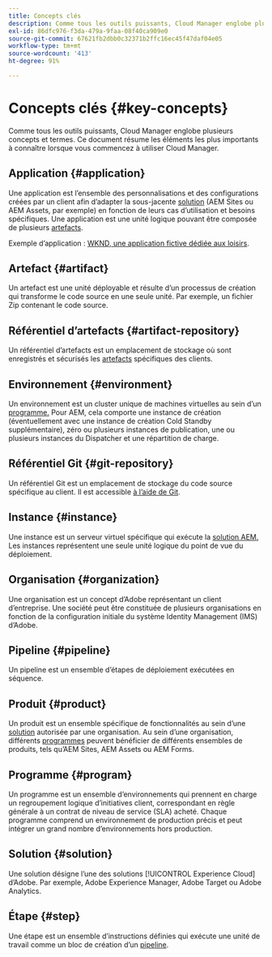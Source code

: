 ```yaml
---
title: Concepts clés
description: Comme tous les outils puissants, Cloud Manager englobe plusieurs concepts et termes. Ce document résume les éléments les plus importants à connaître lorsque vous commencez à utiliser Cloud Manager.
exl-id: 86dfc976-f3da-479a-9faa-08f40ca909e0
source-git-commit: 67621fb2dbb0c32371b2ffc16ec45f47daf04e05
workflow-type: tm+mt
source-wordcount: '413'
ht-degree: 91%

---
```



# Concepts clés {#key-concepts}

Comme tous les outils puissants, Cloud Manager englobe plusieurs concepts et termes. Ce document résume les éléments les plus importants à connaître lorsque vous commencez à utiliser Cloud Manager.

## Application {#application}

Une application est l’ensemble des personnalisations et des configurations créées par un client afin d’adapter la sous-jacente [solution](#solution) (AEM Sites ou AEM Assets, par exemple) en fonction de leurs cas d’utilisation et besoins spécifiques. Une application est une unité logique pouvant être composée de plusieurs [artefacts](#artifact).

Exemple d’application : [WKND, une application fictive dédiée aux loisirs](https://experienceleague.adobe.com/docs/experience-manager-learn/getting-started-wknd-tutorial-develop/overview.html?lang=fr).

## Artefact {#artifact}

Un artefact est une unité déployable et résulte d’un processus de création qui transforme le code source en une seule unité. Par exemple, un fichier Zip contenant le code source.

## Référentiel d’artefacts {#artifact-repository}

Un référentiel d’artefacts est un emplacement de stockage où sont enregistrés et sécurisés les [artefacts](#artifact) spécifiques des clients.

## Environnement {#environment}

Un environnement est un cluster unique de machines virtuelles au sein d’un [programme.](#program) Pour AEM, cela comporte une instance de création (éventuellement avec une instance de création Cold Standby supplémentaire), zéro ou plusieurs instances de publication, une ou plusieurs instances du Dispatcher et une répartition de charge.

## Référentiel Git {#git-repository}

Un référentiel Git est un emplacement de stockage du code source spécifique au client. Il est accessible [à l’aide de Git](https://git-scm.com).

## Instance {#instance}

Une instance est un serveur virtuel spécifique qui exécute la [solution AEM.](#solution) Les instances représentent une seule unité logique du point de vue du déploiement.

## Organisation {#organization}

Une organisation est un concept d’Adobe représentant un client d’entreprise. Une société peut être constituée de plusieurs organisations en fonction de la configuration initiale du système Identity Management (IMS) d’Adobe.

## Pipeline {#pipeline}

Un pipeline est un ensemble d’étapes de déploiement exécutées en séquence.

## Produit {#product}

Un produit est un ensemble spécifique de fonctionnalités au sein d’une [solution](#solution) autorisée par une organisation. Au sein d’une organisation, différents [programmes](#program) peuvent bénéficier de différents ensembles de produits, tels qu’AEM Sites, AEM Assets ou AEM Forms.

## Programme {#program}

Un programme est un ensemble d’environnements qui prennent en charge un regroupement logique d’initiatives client, correspondant en règle générale à un contrat de niveau de service (SLA) acheté. Chaque programme comprend un environnement de production précis et peut intégrer un grand nombre d’environnements hors production.

## Solution {#solution}

Une solution désigne l’une des solutions [!UICONTROL Experience Cloud] d’Adobe. Par exemple, Adobe Experience Manager, Adobe Target ou Adobe Analytics.

## Étape {#step}

Une étape est un ensemble d’instructions définies qui exécute une unité de travail comme un bloc de création d’un [pipeline](#pipeline).
